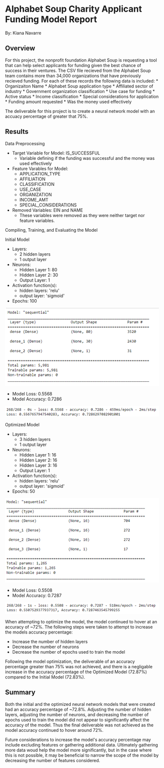 # Alphabet Soup Charity Applicant Funding Model Report
By: Kiana Navarre

## Overview 
For this project, the nonprofit foundation Alphabet Soup is requesting a tool that can help select applicants for funding given the best chance of success in their ventures.  The CSV file recieved from the Alphabet Soup team contains more than 34,000 organizations that have previously recieved funding.  For each of these records the following data is included: 
    * Organizaiton Name
    * Alphabet Soup application type 
    * Affiliated sector of industry 
    * Government organization classification 
    * Use case for funding 
    * Active status 
    * Income classification 
    * Special considerations for application 
    * Funding amount requested 
    * Was the money used effectively 

The deliverable for this project is to create a neural network model with an accuacy percentage of greater that 75%. 

## Results
Data Preprocessing 
* Target Variable for Model: IS_SUCCESSFUL 
  * Variable defining if the funding was successful and the money was used effectively
* Feature Varables for Model: 
  * APPLICATION_TYPE
  * AFFILIATION
  * CLASSIFICATION
  * USE_CASE
  * ORGANIZATION
  * INCOME_AMT
  * SPECIAL_CONSIDERATIONS
* Removed Variables: EIN and NAME 
  * These variables were removed as they were neither target nor feature variables. 


Compiling, Training, and Evaluating the Model

Initial Model 
  * Layers: 
    * 2 hidden layers
    * 1 output layer
  * Neurons: 
    * Hidden Layer 1: 80
    * Hidden Layer 2: 30
    * Output Layer: 1 
  * Activation function(s): 
    * hidden layers: 'relu' 
    * output layer: 'sigmoid'
  * Epochs: 100

  ![alt text](https://github.com/knavarre/deep-learning-challenge/blob/main/images/initial_model.PNG?raw=true)
  * Model Loss: 0.5568
  * Model Accuracy: 0.7286

  ![alt text](https://github.com/knavarre/deep-learning-challenge/blob/main/images/initial_model_accuracy.PNG?raw=true)

Optimized Model
  * Layers: 
    * 3 hidden layers
    * 1 output layer
  * Neurons: 
    * Hidden Layer 1: 16
    * Hidden Layer 2: 16
    * Hidden Layer 3: 16
    * Output Layer: 1 
  * Activation function(s): 
    * hidden layers: 'relu' 
    * output layer: 'sigmoid'
  * Epochs: 50

  ![alt text](https://github.com/knavarre/deep-learning-challenge/blob/main/images/optimized_model.PNG?raw=true)
  * Model Loss: 0.5508
  * Model Accuracy: 0.7287

  ![alt text](https://github.com/knavarre/deep-learning-challenge/blob/main/images/optimized_model_accuracy.PNG?raw=true)

When attempting to optimize the model, the model continued to hover at an accuracy of ~72%.  The following steps were taken to attempt to increase the models accuracy percentage: 
  * Increase the number of hidden layers 
  * Decrease the number of neurons 
  * Decrease the number of epochs used to train the model

Following the model optimization, the deliverable of an accuracy percentage greater than 75% was not achieved, and there is a negligable increase in the accuracy percentage of the Optimized Model (72.87%) compared to the Initial Model (72.83%). 

## Summary
Both the initial and the optimized neural network models that were created had an accuracy percentage of ~72.8%.  Adjusting the number of hidden layers, adjusting the number of neurons, and decreasing the number of epochs used to train the model did not appear to significantly affect the accuracy of the model.  Thus the final deliverable was not achieved as the model accuracy continued to hover around 72%.   

Future considerations to increase the model's accuracy percentage may include excluding features or gathering additional data.  Ultimately gathering more data woud help the model more significantly, but in the case where this is not possible, it may be beneficial to narrow the scope of the model by decreasing the number of features considered. 